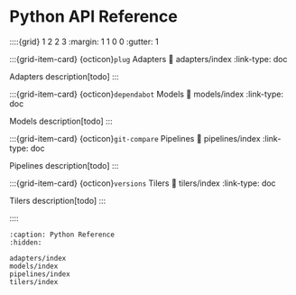 # Python API Reference

::::{grid} 1 2 2 3
:margin: 1 1 0 0
:gutter: 1

:::{grid-item-card} {octicon}`plug` Adapters
:link: adapters/index
:link-type: doc

Adapters description[todo]
:::

:::{grid-item-card} {octicon}`dependabot` Models
:link: models/index
:link-type: doc

Models description[todo]
:::

:::{grid-item-card} {octicon}`git-compare` Pipelines
:link: pipelines/index
:link-type: doc

Pipelines description[todo]
:::

:::{grid-item-card} {octicon}`versions` Tilers
:link: tilers/index
:link-type: doc

Tilers description[todo]
:::

::::

```{toctree}
:caption: Python Reference
:hidden:

adapters/index
models/index
pipelines/index
tilers/index
```